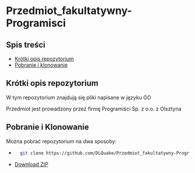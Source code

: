 # Przedmiot_fakultatywny-Programisci

## Spis treści
 * [Krótki opis repozytorium](#krótki-opis-repozytorium)
 * [Pobranie i klonowanie](#pobranie-i-klonowanie)

## Krótki opis repozytorium
W tym repozytorium znajdują się pliki napisane w języku GO

Przedmiot jest prowadzony przez firmę Programiści Sp. z o.o. z Olsztyna

## Pobranie i Klonowanie
Można pobrać repozytorium na dwa sposoby:

* ```bash
    git clone https://github.com/DLQuake/Przedmiot_fakultatywny-Programisci.git
    ```
* [Download ZIP](https://github.com/DLQuake/Przedmiot_fakultatywny-Programisci/archive/refs/heads/main.zip)
